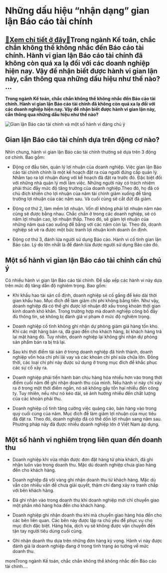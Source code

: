 Những dấu hiệu “nhận dạng” gian lận Báo cáo tài chính
=====================================================

[:gift:Xem chi tiết ở đây:gift:](https://hddtvn.com/nhung-dau-hieu-nhan-dang-gian-lan-bao-cao-tai-chinh/)Trong ngành Kế toán, chắc chắn không thể không nhắc đến Báo cáo tài chính. Hành vi gian lận Báo cáo tài chính đã không còn quá xa lạ đối với các doanh nghiệp hiện nay. Vậy để nhận biết được hành vi gian lận này, cần thông qua những dấu hiệu như thế nào? …
---------------------------------------------------------------------------------------------------------------------------------------------------------------------------------------------------------------------------------------------------------------

**Trong ngành Kế toán, chắc chắn không thể không nhắc đến Báo cáo tài chính. Hành vi gian lận Báo cáo tài chính đã không còn quá xa lạ đối với các doanh nghiệp hiện nay. Vậy để nhận biết được hành vi gian lận này, cần thông qua những dấu hiệu như thế nào?**


![Gian lận Báo cáo tài chính và một số hành vi đáng chú ý](https://hddtvn.com/wp-content/uploads/2021/01/finacial-report.jpg)


Gian lận Báo cáo tài chính dựa trên động cơ nào?
------------------------------------------------


Nhìn chung, hành vi gian lận Báo cáo tài chính thường sẽ dựa trên 3 động cơ chính. Bao gồm:




* Động cơ đầu tiên, quản lý lợi nhuận của doanh nghiệp. Việc gian lận Báo cáo tài chính chính là một kế hoạch đặt ra của người đứng cấp quản lý. Nhằm tạo ra lợi nhuận đúng với kế hoạch đã đặt ra trước đó. Đặc biệt đối với những nhà quản lý mới làm việc. Những người này có trách nhiệm phải thúc đẩy mức độ tăng trưởng của doanh nghiệp.Theo đó, họ đã có chủ đích khiến cho lợi nhuận của năm tài chính giảm xuống để tăng trưởng lợi nhuận của các năm sau. Và cuối cùng sẽ cắt đứt đà giảm.

* Động cơ thứ 2, làm mềm lợi nhuận. Vốn dĩ không phải lợi nhuận năm nào cũng sẽ được bằng nhau. Chắc chắn ở trong các doanh nghiệp, sẽ có năm lợi nhuận cao, lợi nhuận thấp. Theo đó, sẽ giảm lợi nhuận của những năm quá cao xuống để bằng với các năm còn lại. Theo đó, doanh nghiệp sẽ vẽ ra được một bức tranh lợi nhuận kinh doanh ổn định.

* Động cơ thứ 3, đánh lừa người sử dụng Báo cáo. Hành vi cố tình gian lận Báo cáo. Lý do lớn nhất là để đánh lừa được người sử dụng Báo cáo đó.



Một số hành vi gian lận Báo cáo tài chính cần chú ý
---------------------------------------------------



Có nhiều hành vi gian lận Báo cáo tài chính. Để sắp xếp các hành vi này dựa trên mức độ tăng dần độ nghiêm trọng. Bao gồm:




* Khi khấu hao tài sản cố định, doanh nghiệp sẽ cố gắng để kéo dài thời gian khấu hao. Mục đích để làm giảm chi phí không bằng tiền. Như vậy, doanh nghiệp đã có thể ghi được lợi nhuận đỡ xấu trong khoản thời gian kinh doanh khó khăn. Trong trường hợp mà doanh nghiệp công bố đầy đủ thông tin, sẽ không bị đánh giá vi phạm ở mức độ nghiêm trọng.

* Doanh nghiệp cố tình không ghi nhận dự phòng giảm giá hàng tồn kho. Khi các mặt hàng bán ra, đã giao đến cho khách hàng, bị khách hàng trả lại mặt hàng đó. Tuy nhiên, doanh nghiệp lại không ghi nhận dự phòng sản phẩm bán ra bị trả lại.

* Sau khi thời điểm tài sản ở trong doanh nghiệp đã hình thành, doanh nghiệp vốn hóa chi phí lãi vay và các khoản chi phí sửa chữa lớn. Đồng thời, các loại chi phí này được sử dụng ở trong mục đích để khắc phục các sự cố xảy ra.

* Doanh nghiệp phải tiến hành bán chịu hàng hóa nhiều hơn vào trong thời điểm cuối năm để ghi nhận doanh thu của mình. Nếu hành vi này chỉ xảy ra ở trong một thời điểm ngắn, nó sẽ không gây tổn hại nhiều đến công ty. Tuy nhiên, nếu như nó kéo dài, sẽ ảnh hưởng nhiều đến chất lượng của các khoản phải thu.

* Doanh nghiệp cố tình tăng cường việc quảng cáo, bán hàng vào trong quý cuối cùng của năm. Mục đích để làm giảm lợi nhuận của mục tiêu đã đặt ra. Theo đó, doanh nghiệp đã có thể dồn lợi nhuận sang năm sau. Phương pháp này đã được nhiều doanh nghiệp lớn ở Việt Nam áp dụng.



Một số hành vi nghiêm trọng liên quan đến doanh thu
---------------------------------------------------




* Doanh nghiệp khi vừa nhận được đơn đặt hàng từ phía khách, đã ghi nhận luôn vào trong doanh thu. Mặc dù doanh nghiệp chưa giao hàng đến cho khách hàng.

* Doanh nghiệp đã vội vàng ghi nhận doanh thu từ khách hàng. Mặc dù vẫn còn nhiều vấn đề chưa giải quyết, thậm chí đang xảy ra tranh chấp với bên khách hàng.

* Đã ghi nhận vào trong doanh thu khi doanh nghiệp mới chỉ chuyển giao một phần nhỏ hàng hóa đến cho khách hàng.

* Doanh nghiệp ghi nhận doanh thu khi mà chuyển giao hàng hóa đến cho các bên liên quan. Các bên này được lập ra chủ yếu để phục vụ cho mục đích đặc biệt. Hàng hóa, dịch vụ sẽ không được vận chuyển đến tận tay người tiêu dùng cuối cùng.

* Ghi nhận doanh thu dựa trên những đơn hàng kỳ vọng. Hành vi này được đánh giá là doanh nghiệp đang ở trong tình trạng ảo tưởng về mức doanh thu.



moreTrong ngành Kế toán, chắc chắn không thể không nhắc đến Báo cáo tài chính….

